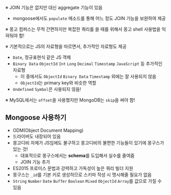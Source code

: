 ※ JOIN 기능은 없지만 대신 aggregate 기능이 있음

- mongoose에서도 `populate` 메소드를 통해 어느 정도 JOIN 기능을 보완하여 제공

※ 몽고 컴퍼스는 무척 간편하지만 복잡한 쿼리를 쓸 때를 위해서 몽고 shell 사용법을 익혀둬야 함!

※ 기본적으로는 JS의 자료형을 따르면서, 추가적인 자료형도 제공

- `Date`, 정규표현식 같은 JS 객체
- `Binary Data` `ObjectId` `Int` `Long` `Decimal` `Timestamp` `JavaScript` 등 추가적인 자료형
  - 이 중에서도 `ObjectId` `Binary Data` `Timestamp` 외에는 잘 사용되지 않음
  - `ObjectId`는 primary key와 비슷한 역할
- `Undefined` `Symbol`은 사용되지 않음!

※ MySQL에서는 `offset`을 사용했지만 MongoDB는 `skip`을 써야 함!

## Mongoose 사용하기

- ODM(Object Document Mapping)
- 드라이버도 내장되어 있음
- 몽고디비 자체가 JS임에도 불구하고 몽고디비의 불편한 기능들이 있기에 몽구스가 있는 것!
  - 대표적으로 몽구스에서는 **schema**를 도입해서 실수를 줄여줌
  - JOIN 기능 추가
- ES2015 프로미스 문법과 강력하고 가독성이 높은 쿼리 빌더 지원
- 몽구스는 `_id`를 기본 키로 생성하므로 스키마 작성 시 명시해줄 필요가 없음
- `String` `Number` `Date` `Buffer` `Boolean` `Mixed` `ObjectId` `Array`를 값으로 가질 수 있음
